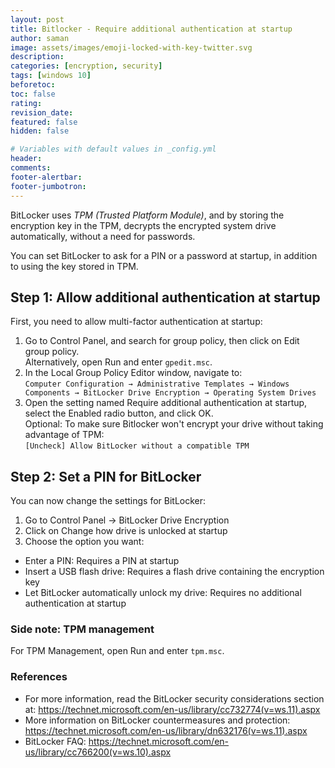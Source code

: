 ```yaml
---
layout: post
title: Bitlocker - Require additional authentication at startup
author: saman
image: assets/images/emoji-locked-with-key-twitter.svg
description: 
categories: [encryption, security]
tags: [windows 10]
beforetoc: 
toc: false
rating: 
revision_date: 
featured: false
hidden: false

# Variables with default values in _config.yml
header: 
comments: 
footer-alertbar: 
footer-jumbotron: 
---
```

BitLocker uses *TPM (Trusted Platform Module)*, and by storing the encryption key in the TPM, decrypts the encrypted system drive automatically, without a need for passwords.

You can set BitLocker to ask for a PIN or a password at startup, in addition to using the key stored in TPM.

## Step 1: Allow additional authentication at startup
First, you need to allow multi-factor authentication at startup:

1. Go to Control Panel, and search for group policy, then click on Edit group policy.  
Alternatively, open Run and enter `gpedit.msc`.
1. In the Local Group Policy Editor window, navigate to:  
`Computer Configuration → Administrative Templates → Windows Components → BitLocker Drive Encryption → Operating System Drives`
1. Open the setting named Require additional authentication at startup, select the Enabled radio button, and click OK.  
Optional: To make sure Bitlocker won't encrypt your drive without taking advantage of TPM:  
`[Uncheck] Allow BitLocker without a compatible TPM`

## Step 2: Set a PIN for BitLocker
You can now change the settings for BitLocker:

1. Go to Control Panel → BitLocker Drive Encryption
1. Click on Change how drive is unlocked at startup
1. Choose the option you want:
- Enter a PIN: Requires a PIN at startup
- Insert a USB flash drive: Requires a flash drive containing the encryption key
- Let BitLocker automatically unlock my drive: Requires no additional authentication at startup

### Side note: TPM management
For TPM Management, open Run and enter `tpm.msc`.

### References
- For more information, read the BitLocker security considerations section at: <https://technet.microsoft.com/en-us/library/cc732774(v=ws.11).aspx>
- More information on BitLocker countermeasures and protection: <https://technet.microsoft.com/en-us/library/dn632176(v=ws.11).aspx>
- BitLocker FAQ: <https://technet.microsoft.com/en-us/library/cc766200(v=ws.10).aspx>
